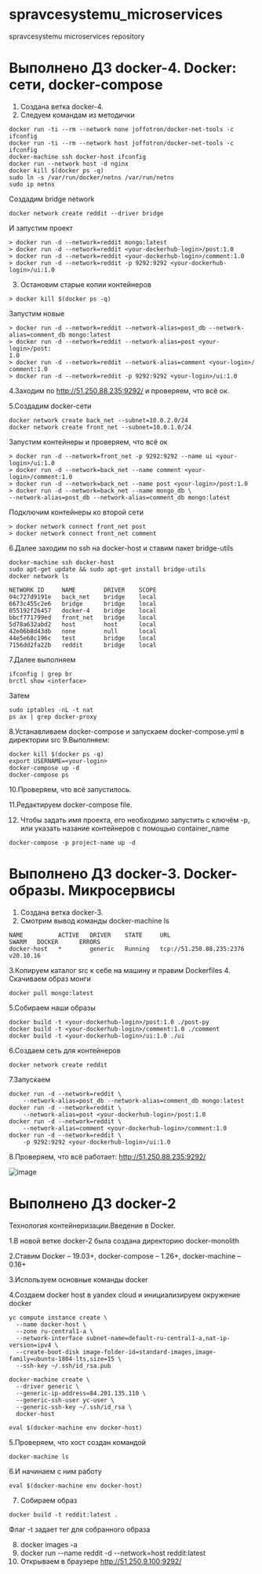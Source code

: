 # spravcesystemu_microservices
spravcesystemu microservices repository

# Выполнено ДЗ docker-4. Docker: сети, docker-compose

1. Создана ветка docker-4.
2. Следуем командам из методички
```
docker run -ti --rm --network none joffotron/docker-net-tools -c ifconfig
docker run -ti --rm --network host joffotron/docker-net-tools -c ifconfig
docker-machine ssh docker-host ifconfig
docker run --network host -d nginx
docker kill $(docker ps -q)
sudo ln -s /var/run/docker/netns /var/run/netns
sudo ip netns
```
Создадим bridge network
```
docker network create reddit --driver bridge
```
И запустим проект 
```
> docker run -d --network=reddit mongo:latest
> docker run -d --network=reddit <your-dockerhub-login>/post:1.0
> docker run -d --network=reddit <your-dockerhub-login>/comment:1.0
> docker run -d --network=reddit -p 9292:9292 <your-dockerhub-login>/ui:1.0
```
3. Остановим старые копии контейнеров
```
> docker kill $(docker ps -q)
```
Запустим новые
```
> docker run -d --network=reddit --network-alias=post_db --network-
alias=comment_db mongo:latest
> docker run -d --network=reddit --network-alias=post <your-login>/post:
1.0
> docker run -d --network=reddit --network-alias=comment <your-login>/
comment:1.0
> docker run -d --network=reddit -p 9292:9292 <your-login>/ui:1.0
```
4.Заходим по http://51.250.88.235:9292/ и проверяем, что всё ок.

5.Создадим docker-сети
```
docker network create back_net --subnet=10.0.2.0/24
docker network create front_net --subnet=10.0.1.0/24
```
Запустим контейнеры и проверяем, что всё ок
```
> docker run -d --network=front_net -p 9292:9292 --name ui <your-login>/ui:1.0
> docker run -d --network=back_net --name comment <your-login>/comment:1.0
> docker run -d --network=back_net --name post <your-login>/post:1.0
> docker run -d --network=back_net --name mongo_db \
--network-alias=post_db --network-alias=comment_db mongo:latest
```
Подключим контейнеры ко второй сети
```
> docker network connect front_net post
> docker network connect front_net comment
```
6.Далее заходим по ssh на docker-host и ставим пакет bridge-utils
```
docker-machine ssh docker-host
sudo apt-get update && sudo apt-get install bridge-utils
docker network ls
```
```
NETWORK ID     NAME        DRIVER    SCOPE
04c727d9191e   back_net    bridge    local
6673c455c2e6   bridge      bridge    local
055192f26457   docker-4    bridge    local
bbcf771799ed   front_net   bridge    local
5d78a632abd2   host        host      local
42e06b8d43db   none        null      local
44e5e68c196c   test        bridge    local
7156dd2fa22b   reddit      bridge    local
```

7.Далее выполняем 
```
ifconfig | grep br
brctl show <interface> 
```

Затем 
```
sudo iptables -nL -t nat
ps ax | grep docker-proxy
```

8.Устанавливаем docker-compose и запускаем docker-compose.yml в директории src
9.Выполняем:	
```
docker kill $(docker ps -q)
export USERNAME=<your-login>
docker-compose up -d
docker-compose ps
```
10.Проверяем, что всё запустилось.

11.Редактируем docker-compose file.

12. Чтобы задать имя проекта, его необходимо запустить с ключём -p, или указать назание контейнеров с помощью container_name
```
docker-compose -p project-name up -d
```

 # Выполнено ДЗ docker-3. Docker-образы. Микросервисы
 
 1. Создана ветка docker-3. 
 2. Смотрим вывод команды docker-machine ls 

```
NAME          ACTIVE   DRIVER    STATE     URL                        SWARM   DOCKER      ERRORS
docker-host   *        generic   Running   tcp://51.250.88.235:2376           v20.10.16
```
3.Копируем каталог src к себе на машину и правим Dockerfiles
4. Скачиваем образ монги
```
docker pull mongo:latest
```
5.Собираем наши образы
```
docker build -t <your-dockerhub-login>/post:1.0 ./post-py
docker build -t <your-dockerhub-login>/comment:1.0 ./comment
docker build -t <your-dockerhub-login>/ui:1.0 ./ui
```

6.Создаем сеть для контейнеров 
```
docker network create reddit
```

7.Запускаем
```
docker run -d --network=reddit \
    --network-alias=post_db --network-alias=comment_db mongo:latest
docker run -d --network=reddit \
    --network-alias=post <your-dockerhub-login>/post:1.0
docker run -d --network=reddit \
    --network-alias=comment <your-dockerhub-login>/comment:1.0
docker run -d --network=reddit \
    -p 9292:9292 <your-dockerhub-login>/ui:1.0
```
8.Проверяем, что всё работает:
http://51.250.88.235:9292/

![image](https://user-images.githubusercontent.com/89079372/169828746-417be745-eb38-4d1c-99ca-5a943661be32.png)





  # Выполнено ДЗ docker-2
Технология контейнеризации.Введение в Docker.

1.В новой ветке docker-2 была создана директорию docker-monolith

2.Ставим Docker – 19.03+, docker-compose – 1.26+, docker-machine – 0.16+

3.Используем основные команды docker

4.Создаем docker host в yandex cloud и инициализируем окружение docker

```
yc compute instance create \
  --name docker-host \
  --zone ru-central1-a \
  --network-interface subnet-name=default-ru-central1-a,nat-ip-version=ipv4 \
  --create-boot-disk image-folder-id=standard-images,image-family=ubuntu-1804-lts,size=15 \
  --ssh-key ~/.ssh/id_rsa.pub
	
docker-machine create \
  --driver generic \
  --generic-ip-address=84.201.135.110 \
  --generic-ssh-user yc-user \
  --generic-ssh-key ~/.ssh/id_rsa \
  docker-host
  
eval $(docker-machine env docker-host) 
``` 

5.Проверяем, что хост создан командой 
```
docker-machine ls
```
6.И начинаем с ним работу 
```
eval $(docker-machine env docker-host)
```

7. Собираем образ
```
docker build -t reddit:latest .
```
Флаг -t задает тег для собранного образа

8. docker images -a
9. docker run --name reddit -d --network=host reddit:latest
10. Открываем в браузере http://51.250.9.100:9292/
